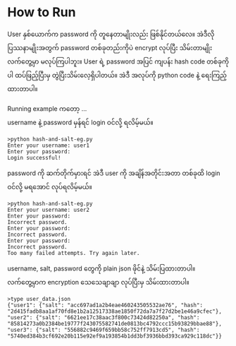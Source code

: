 # How to Run

User နှစ်ယောက်က password ကို တူနေတာမျိုးလည်း ဖြစ်နိုင်တယ်လေ။ အဲဒီလို ပြဿနာမျိုးအတွက် password တစ်ခုတည်းကိုပဲ encrypt လုပ်ပြီး သိမ်းတာမျိုး လက်တွေ့မှာ မလုပ်ကြပါဘူး။ User ရဲ့ password အပြင် ကျပန်း hash code တစ်ခုကိုပါ ထပ်ဖြည့်ပြီးမှ တွဲပြီးသိမ်းလေ့ရှိပါတယ်။ အဲဒီ အလုပ်ကို python code နဲ့ ရေးကြည့်ထားတာပါ။  

Running example ကတော့ ...  
username နဲ့ password မှန်ရင် login ဝင်လို့ ရလိမ့်မယ်။  

```
>python hash-and-salt-eg.py
Enter your username: user1
Enter your password:
Login successful!
```

password ကို ဆက်တိုက်မှားရင် အဲဒီ user ကို အချိန်အတိုင်းအတာ တစ်ခုထိ login ဝင်လို့ မရအောင် လုပ်ရလိမ့်မယ်။  

```
>python hash-and-salt-eg.py
Enter your username: user2
Enter your password:
Incorrect password.
Enter your password:
Incorrect password.
Enter your password:
Incorrect password.
Too many failed attempts. Try again later.
```

username, salt, password တွေကို plain json ဖိုင်နဲ့ သိမ်းပြထားတာပါ။  
လက်တွေ့မှာက encryption သေသေချာချာ လုပ်ပြီးမှ သိမ်းထားတာပါ။  

```
>type user_data.json
{"user1": {"salt": "acc697ad1a2b4eae460243505532ae76", "hash": "2d415fadb8aa1af70fd8e1b2a12517338ae1850f72da7a7f27d2be1e46a9cfec"}, "user2": {"salt": "6621ee17c38aac3f800c73424d82250a", "hash": "85814273a0b2384be19777f243075582741de0813bc4792ccc15b93829bbae88"}, "user3": {"salt": "556882c9469f659bb58c752ff7913cd5", "hash": "5740ed384b3cf692e20b115e92ef9a193854b1dd3bf3936bbd393ca929c118dc"}}
```
